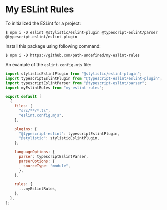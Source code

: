 # My ESLint Rules

To initialized the ESLint for a project:

```console
$ npm i -D eslint @stylistic/eslint-plugin @typescript-eslint/parser @typescript-eslint/eslint-plugin
```

Install this package using following command:

```console
$ npm i -D https://github.com/path-undefined/my-eslint-rules
```

An example of the `eslint.config.mjs` file:

```js
import stylisticEslintPlugin from "@stylistic/eslint-plugin";
import typescriptEslintPlugin from "@typescript-eslint/eslint-plugin";
import typescriptEslintParser from "@typescript-eslint/parser";
import myEslintRules from "my-eslint-rules";

export default [
  {
    files: [
      "src/**/*.ts",
      "eslint.config.mjs",
    ],

    plugins: {
      "@typescript-eslint": typescriptEslintPlugin,
      "@stylistic": stylisticEslintPlugin,
    },

    languageOptions: {
      parser: typescriptEslintParser,
      parserOptions: {
        sourceType: "module",
      },
    },

    rules: {
      ...myEslintRules,
    },
  },
];
```